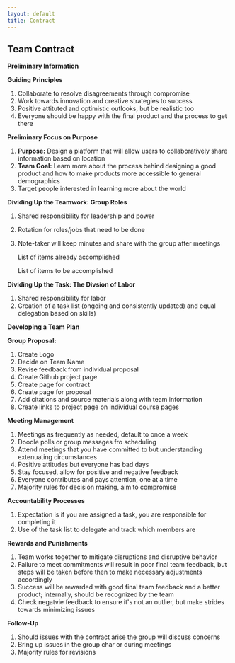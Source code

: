 ```yaml
---
layout: default
title: Contract
---
```

## Team Contract


**Preliminary Information**

**Guiding Principles**
1. Collaborate to resolve disagreements through compromise
2. Work towards innovation and creative strategies to success
3. Positive attituted and optimistic outlooks, but be realistic too
4. Everyone should be happy with the final product and the process to get there

**Preliminary Focus on Purpose**
1. **Purpose:** Design a platform that will allow users to collaboratively share information based on location
2. **Team Goal:** Learn more about the process behind designing a good product and how to make products more accessible to general demographics
3. Target people interested in learning more about the world
  
**Dividing Up the Teamwork: Group Roles**
  1. Shared responsibility for leadership and power
  2. Rotation for roles/jobs that need to be done
  3. Note-taker will keep minutes and share with the group after meetings
  
       List of items already accomplished
       
       List of items to be accomplished
    
    
**Dividing Up the Task: The Divsion of Labor**
 1. Shared responsibility for labor
 2. Creation of a task list (ongoing and consistently updated) and equal delegation based on skills)


**Developing a Team Plan**

  **Group Proposal:**
  1. Create Logo
  2. Decide on Team Name
  3. Revise feedback from individual proposal
  4. Create Github project page
  5. Create page for contract
  6. Create page for proposal
  7. Add citations and source materials along with team information
  8. Create links to project page on individual course pages

**Meeting Management**
 1. Meetings as frequently as needed, default to once a week
 2. Doodle polls or group messages fro scheduling
 3. Attend meetings that you have committed to but understanding extenuating circumstances
 4. Positive attitudes but everyone has bad days
 5. Stay focused, allow for positive and negative feedback
 6. Everyone contributes and pays attention, one at a time
 7. Majority rules for decision making, aim to compromise
 
**Accountability Processes**
 1. Expectation is if you are assigned a task, you are responsible for completing it
 2. Use of the task list to delegate and track which members are 

**Rewards and Punishments**
 1. Team works together to mitigate disruptions and disruptive behavior 
 2. Failure to meet commitments will result in poor final team feedback, but steps will be taken before then to make necessary adjustments accordingly
 3. Success will be rewarded with good final team feedback and a better product; internally, should be recognized by the team
 4. Check negatvie feedback to ensure it's not an outlier, but make strides towards minimizing issues

**Follow-Up**
  1. Should issues with the contract arise the group will discuss concerns
  2. Bring up issues in the group char or during meetings
  3. Majority rules for revisions
